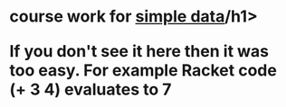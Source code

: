 <h1>course work for <a href="https://learning.edx.org/course/course-v1:UBCx+HtC1x+2T2017/home">simple data</a>/h1>

<p> If you don't see it here then it was too easy. For example Racket code (+ 3 4) evaluates to 7 </p>
